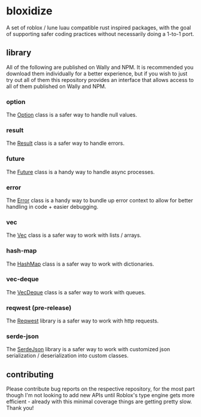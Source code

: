 # bloxidize

A set of roblox / lune luau compatible rust inspired packages, with the goal of supporting safer coding practices without necessarily doing a 1-to-1 port.

## library

All of the following are published on Wally and NPM. It is recommended you download them individually for a better experience, but if you wish to just try out all of them this repository provides an interface that allows access to all of them published on Wally and NPM.

### option

The [Option](https://github.com/nightcycle/option) class is a safer way to handle null values.

### result

The [Result](https://github.com/nightcycle/result) class is a safer way to handle errors.

### future

The [Future](https://github.com/nightcycle/future) class is a handy way to handle async processes.

### error

The [Error](https://github.com/nightcycle/error) class is a handy way to bundle up error context to allow for better handling in code + easier debugging.

### vec

The [Vec](https://github.com/nightcycle/vec) class is a safer way to work with lists / arrays.

### hash-map

The [HashMap](https://github.com/nightcycle/hash-map) class is a safer way to work with dictionaries.

### vec-deque

The [VecDeque](https://github.com/nightcycle/vec-deque) class is a safer way to work with queues.

### reqwest (pre-release)

The [Reqwest](https://github.com/nightcycle/reqwest) library is a safer way to work with http requests.

### serde-json

The [SerdeJson](https://github.com/nightcycle/serde-json) library is a safer way to work with customized json serialization / deserialization into custom classes.

## contributing

Please contribute bug reports on the respective repository, for the most part though I'm not looking to add new APIs until Roblox's type engine gets more efficient - already with this minimal coverage things are getting pretty slow. Thank you!
